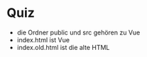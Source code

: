 # Quiz
- die Ordner public und src gehören zu Vue
- index.html ist Vue
- index.old.html ist die alte HTML
